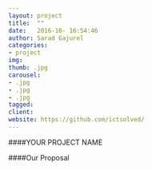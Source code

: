 ```yaml
---
layout: project
title:  ""
date:   2016-10- 16:54:46
author: Sarad Gajurel
categories:
- project
img: 
thumb: .jpg
carousel:
- .jpg
- .jpg
- .jpg
tagged: 
client: 
website: https://github.com/ictsolved/
---
```

####YOUR PROJECT NAME

####Our Proposal

